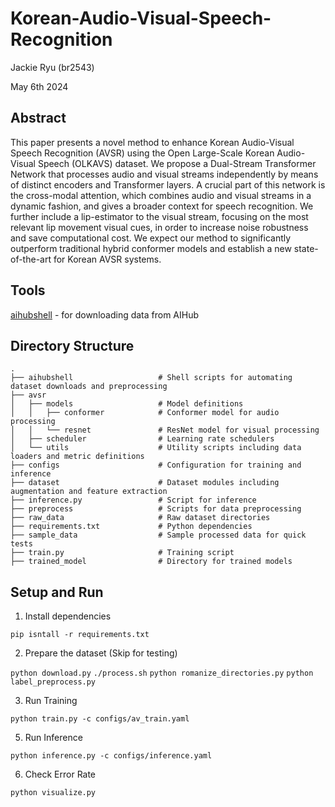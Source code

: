 # Korean-Audio-Visual-Speech-Recognition

Jackie Ryu (br2543)

May 6th 2024

## Abstract
This paper presents a novel method to enhance Korean Audio-Visual Speech Recognition (AVSR) using the Open Large-Scale Korean Audio-Visual Speech (OLKAVS) dataset. We propose a Dual-Stream Transformer Network that processes audio and visual streams independently by means of distinct encoders and Transformer layers. A crucial part of this network is the cross-modal attention, which combines audio and visual streams in a dynamic fashion, and gives a broader context for speech recognition. We further include a lip-estimator to the visual stream, focusing on the most relevant lip movement visual cues, in order to increase noise robustness and save computational cost. We expect our method to significantly outperform traditional hybrid conformer models and establish a new state-of-the-art for Korean AVSR systems.

## Tools
[aihubshell](https://aihub.or.kr/devsport/apishell/list.do?currMenu=403&topMenu=100) - for downloading data from AIHub

## Directory Structure
```plaintext
.
├── aihubshell                   # Shell scripts for automating dataset downloads and preprocessing
├── avsr
│   ├── models                   # Model definitions
│   │   ├── conformer            # Conformer model for audio processing
│   │   └── resnet               # ResNet model for visual processing
│   ├── scheduler                # Learning rate schedulers
│   └── utils                    # Utility scripts including data loaders and metric definitions
├── configs                      # Configuration for training and inference
├── dataset                      # Dataset modules including augmentation and feature extraction
├── inference.py                 # Script for inference
├── preprocess                   # Scripts for data preprocessing
├── raw_data                     # Raw dataset directories
├── requirements.txt             # Python dependencies
├── sample_data                  # Sample processed data for quick tests
├── train.py                     # Training script
├── trained_model                # Directory for trained models
```

## Setup and Run
1. Install dependencies

`pip isntall -r requirements.txt`

2. Prepare the dataset (Skip for testing)

`python download.py`
`./process.sh`
`python romanize_directories.py`
`python label_preprocess.py`

3. Run Training

`python train.py -c configs/av_train.yaml`

5. Run Inference

`python inference.py -c configs/inference.yaml`

6. Check Error Rate

`python visualize.py`
